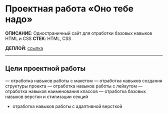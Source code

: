 # Проектная работа «Оно тебе надо»

**ОПИСАНИЕ**: Одностраничный сайт для отработки базовых навыков HTML и CSS
**СТЕК**: HTML, CSS

**ДЕПЛОЙ**: [ссылка](https://nigilen.github.io/ono-tebe-nado/)
___


## Цели проектной работы 
— отработка навыков работы с макетом
— отработка навыков создания структуры проекта
— отработка навыков работы с лейаутом
— отработка навыков наименования классов
— отработка базовых навыков верстки и стилизации секций
- отработка навыков работы с адаптивной версткой
